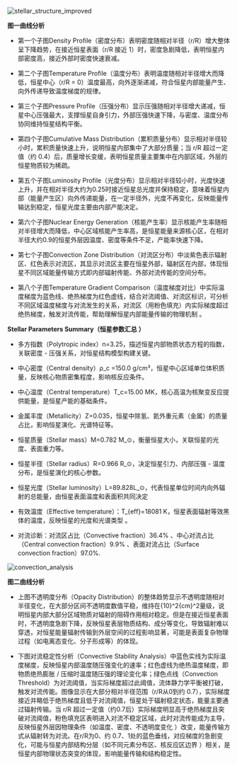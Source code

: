 ![stellar_structure_improved](https://github.com/user-attachments/assets/f6283e41-4702-43f4-aae6-aa04740591fa)

**图一曲线分析**

- 第一个子图Density Profile（密度分布）表明密度随相对半径（r/R）增大整体呈下降趋势，在接近恒星表面（r/R 接近 1）时，密度急剧降低，表明恒星内部密度高，接近外部时密度快速衰减。

- 第二个子图Temperature Profile（温度分布）表明温度随相对半径增大而降低，恒星中心（r/R = 0）温度最高，向外逐渐递减，符合恒星内部能量产生、向外传递导致温度梯度的规律。

- 第三个子图Pressure Profile（压强分布）显示压强随相对半径增大递减，恒星中心压强最大，支撑恒星自身引力，外部压强快速下降，与密度、温度分布协同维持恒星结构平衡。

- 第四个子图Cumulative Mass Distribution（累积质量分布）显示相对半径较小时，累积质量快速上升，说明恒星内部集中了大部分质量；当 r/R 超过一定值（约 0.4）后，质量增长变缓，表明恒星质量主要集中在内部区域，外层的恒星物质较为稀疏。

- 第五个子图Luminosity Profile（光度分布）显示相对半径较小时，光度快速上升，并在相对半径大约为0.25时接近恒星总光度并保持稳定，意味着恒星内部（能量产生区）向外传递能量，在一定半径外，光度不再变化，反映能量传输达到稳定，恒星光度主要由内部产能决定。

- 第六个子图Nuclear Energy Generation（核能产生率）显示核能产生率随相对半径增大而降低，中心区域核能产生率高，是恒星能量来源核心区，在相对半径大约0.9的恒星外层因温度、密度等条件不足，产能率快速下降。

- 第七个子图Convection Zone Distribution（对流区分布）中淡紫色表示辐射区、红色表示对流区，其显示对流区主要在恒星外部，辐射区在内部，体现恒星不同区域能量传输方式即内部辐射传能、外部对流传能的空间分布。

- 第八个子图Temperature Gradient Comparison（温度梯度对比）中实际温度梯度为蓝色线、绝热梯度为红色虚线，结合对流阈值、对流区标识，可分析不同区域温度梯度与对流发生的关系，对流区（用粉色填充）内实际梯度超过绝热梯度，触发对流传能，帮助理解恒星内部能量传输的物理机制 。 

**Stellar Parameters Summary（恒星参数汇总 ）**

- 多方指数（Polytropic index）n=3.25，描述恒星内部物质状态方程的指数，关联密度 - 压强关系，对恒星结构模型构建关键。

- 中心密度（Central density）ρ_c =150.0 g/cm³，恒星中心区域单位体积质量，反映核心物质密集程度，影响核反应条件。

- 中心温度（Central temperature）T_c=15.00 MK，核心高温为核聚变反应提供能量，是恒星产能的基础条件。

- 金属丰度（Metallicity）Z=0.035，恒星中除氢、氦外重元素（金属）的质量占比，影响恒星演化、光谱特征等。

- 恒星质量（Stellar mass）M=0.782 M_⊙，衡量恒星大小，关联恒星的光度、表面重力等。

- 恒星半径（Stellar radius）R=0.966 R_⊙，决定恒星引力、内部压强 - 温度分布，是恒星演化的核心参数。

- 恒星光度（Stellar luminosity）L=89.828L_⊙，代表恒星单位时间内向外辐射的总能量，由恒星表面温度和表面积共同决定

- 有效温度（Effective temperature）：T_{eff}=18081 K，恒星表面辐射等效黑体的温度，反映恒星的光度和光谱类型 。

- 对流诊断：对流区占比（Convective fraction）36.4% 、中心对流占比（Central convection fraction）9.9% 、表面对流占比（Surface convection fraction）97.0%.

![convection_analysis](https://github.com/user-attachments/assets/8f8d8378-5256-4ce7-9963-5235ca480139)

**图二曲线分析**

- 上图不透明度分布（Opacity Distribution）的整体趋势显示不透明度随相对半径变化，在大部分区间不透明度数值平稳，维持在{10}^2{cm}^2量级，说明恒星内部大部分区域物质对辐射的阻碍作用相对稳定。但是在接近恒星表面时，不透明度急剧下降，反映恒星表层物质结构、成分等变化，导致辐射难以穿透，对恒星能量辐射传输到外层空间的过程影响显著，可能是表面复杂物理过程（如电离态变化、分子形成等）的体现。

- 下图对流稳定性分析（Convective Stability Analysis）中蓝色实线为实际温度梯度，反映恒星内部温度随压强变化的速率；红色虚线为绝热温度梯度，即物质绝热膨胀 / 压缩时温度随压强的理论变化率；绿色点线（Convection Threshold）为对流阈值，当实际梯度超过此阈值，流体静力学平衡被打破，触发对流传能。图像显示在大部分相对半径范围（r/R从0到约 0.7），实际梯度接近并略低于绝热梯度且低于对流阈值，恒星处于辐射稳定状态，能量主要通过辐射传输。当 r/R 超过一定值（约0.7后）实际梯度明显高于绝热梯度且突破对流阈值，粉色填充区表明进入对流不稳定区域，此时对流传能成为主导，反映恒星外层因物理条件（如温度、密度、不透明度变化 ）改变，能量传输方式从辐射转为对流。在r/R为0、约 0.7、1处的蓝色垂线，对应梯度的急剧变化，可能与恒星内部结构分层（如不同元素分布区、核反应区边界 ）相关，是恒星内部物理状态突变的体现，影响能量传输和结构稳定性。
